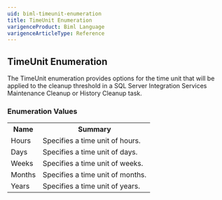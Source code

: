 ```yaml
---
uid: biml-timeunit-enumeration
title: TimeUnit Enumeration
varigenceProduct: Biml Language
varigenceArticleType: Reference
---
```


## TimeUnit Enumeration<div class="LanguageSummary"><div class ="SummaryItem">The TimeUnit enumeration provides options for the time unit that will be applied to the cleanup threshold in a SQL Server Integration Services Maintenance Cleanup or History Cleanup task.</div></div><div class="EnumValueGroup">### Enumeration Values<table id="EnumValue" class="MemberList"><tbody><tr><th class="MemberNameColumnHeader">Name</th><th class="MemberSummaryColumnHeader">Summary</th></tr><tr class="cd0"><td class="MemberName">Hours</td><td class="MemberSummary"><div class ="SummaryItem">Specifies a time unit of hours.</div> </td></tr><tr class="cd1"><td class="MemberName">Days</td><td class="MemberSummary"><div class ="SummaryItem">Specifies a time unit of days.</div> </td></tr><tr class="cd0"><td class="MemberName">Weeks</td><td class="MemberSummary"><div class ="SummaryItem">Specifies a time unit of weeks.</div> </td></tr><tr class="cd1"><td class="MemberName">Months</td><td class="MemberSummary"><div class ="SummaryItem">Specifies a time unit of months.</div> </td></tr><tr class="cd0"><td class="MemberName">Years</td><td class="MemberSummary"><div class ="SummaryItem">Specifies a time unit of years.</div> </td></tr></tbody></table></div>